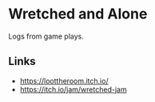 # Wretched and Alone

Logs from game plays.

## Links

* https://loottheroom.itch.io/
* https://itch.io/jam/wretched-jam
